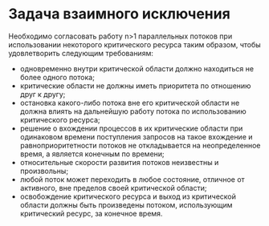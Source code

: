 # Задача взаимного исключения

Необходимо согласовать работу n>1 параллельных потоков при использовании некоторого критического ресурса таким образом, чтобы удовлетворить следующим требованиям:

* одновременно внутри критической области  должно  находиться не более одного потока;
* критические области не должны иметь приоритета по отно­шению друг к другу;
* остановка какого-либо  потока вне  его  критической области не должна влиять на  дальнейшую  работу потока по использованию критического ресурса;
* решение о вхождении процессов в их критические области при одинаковом времени поступления запросов на такое вхождение и равноприоритетности потоков не откладывается на  неопределенное время, а является конечным по времени;
* относительные скорости развития потоков неизвестны и произвольны;
* любой поток может переходить в любое состояние, отличное от активного, вне пределов своей критической области;
* освобождение критического ресурса и выход из  критической области должны быть произведены потоком, использующим критический ресурс, за конечное время.
